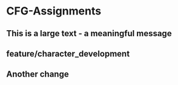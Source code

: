 # CFG-Assignments

## This is a large text - a meaningful message 

## feature/character_development

## Another change 
